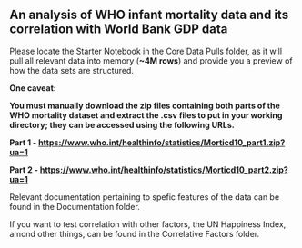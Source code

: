 An analysis of WHO infant mortality data and its correlation with World Bank GDP data
-------------------------------------------------------------------------------------
Please locate the Starter Notebook in the Core Data Pulls folder, as it will pull all relevant data into memory (**~4M rows**) and provide you a preview of how the data sets are structured.

**One caveat:**

**You must manually download the zip files containing both parts of the WHO mortality dataset and extract the .csv files to put in your working directory; they can be accessed using the following URLs.**

**Part 1 - https://www.who.int/healthinfo/statistics/Morticd10_part1.zip?ua=1**

**Part 2 - https://www.who.int/healthinfo/statistics/Morticd10_part2.zip?ua=1**

Relevant documentation pertaining to spefic features of the data can be found in the Documentation folder.

If you want to test correlation with other factors, the UN Happiness Index, amond other things, can be found in the Correlative Factors folder.
